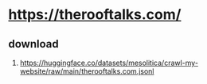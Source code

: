 # https://therooftalks.com/

## download

1. https://huggingface.co/datasets/mesolitica/crawl-my-website/raw/main/therooftalks.com.jsonl